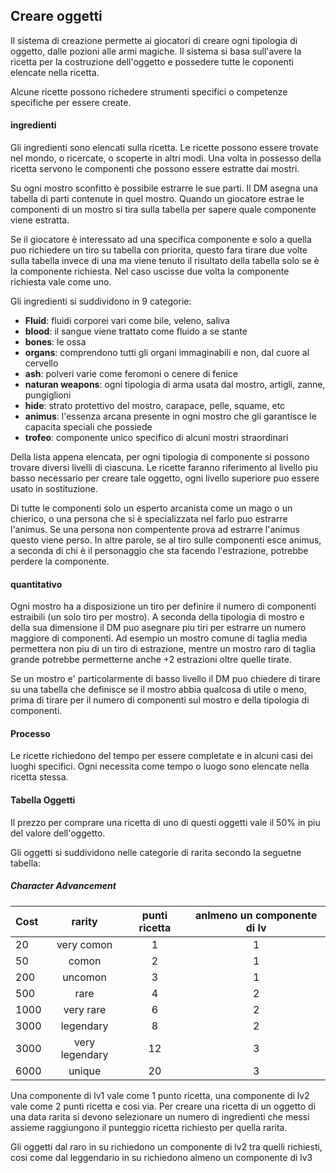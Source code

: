 ## Creare oggetti

Il sistema di creazione permette ai giocatori di creare ogni tipologia di oggetto, dalle pozioni alle armi magiche.
Il sistema si basa sull'avere la ricetta per la costruzione dell'oggetto e possedere tutte le coponenti elencate
nella ricetta.

Alcune ricette possono richedere strumenti specifici o competenze specifiche per essere create.

#### ingredienti

Gli ingredienti sono elencati sulla ricetta. Le ricette possono essere trovate nel mondo, o ricercate, o scoperte in altri modi.
Una volta in possesso della ricetta servono le componenti che possono essere estratte dai mostri.

Su ogni mostro sconfitto è possibile estrarre le sue parti. Il DM asegna una tabella di parti contenute in quel mostro.
Quando un giocatore estrae le componenti di un mostro si tira sulla tabella per sapere quale componente viene estratta.

Se il giocatore è interessato ad una specifica componente e solo a quella puo richiedere un tiro su tabella con priorita,
questo fara tirare due volte sulla tabella invece di una ma viene tenuto il risultato della tabella solo se è la componente richiesta.
Nel caso uscisse due volta la componente richiesta vale come uno.

Gli ingredienti si suddividono in 9 categorie:

- **Fluid**: fluidi corporei vari come bile, veleno, saliva
- **blood**: il sangue viene trattato come fluido a se stante
- **bones**: le ossa
- **organs**: comprendono tutti gli organi immaginabili e non, dal cuore al cervello
- **ash**: polveri varie come feromoni o cenere di fenice
- **naturan weapons**: ogni tipologia di arma usata dal mostro, artigli, zanne, pungiglioni
- **hide**: strato protettivo del mostro, carapace, pelle, squame, etc
- **animus**: l'essenza arcana presente in ogni mostro che gli garantisce le capacita speciali che possiede
- **trofeo**: componente unico specifico di alcuni mostri straordinari

Della lista appena elencata, per ogni tipologia di componente si possono trovare diversi livelli di ciascuna.
Le ricette faranno riferimento al livello piu basso necessario per creare tale oggetto, ogni livello superiore puo essere
usato in sostituzione.

Di tutte le componenti solo un esperto arcanista come un mago o un chierico, o una persona che si è specializzata nel farlo
puo estrarre l'animus. Se una persona non compentente prova ad estrarre l'animus questo viene perso.
In altre parole, se al tiro sulle componenti esce animus, a seconda di chi è il personaggio che sta facendo
l'estrazione, potrebbe perdere la componente.

#### quantitativo

Ogni mostro ha a disposizione un tiro per definire il numero di componenti estraibili (un solo tiro per mostro).
A seconda della tipologia di mostro e della sua dimensione il DM puo asegnare piu tiri per estrarre un numero maggiore di componenti.
Ad esempio un mostro comune di taglia media permettera non piu di un tiro di estrazione, mentre un mostro raro di taglia 
grande potrebbe permetterne anche +2 estrazioni oltre quelle tirate.

Se un mostro e' particolarmente di basso livello il DM puo chiedere di tirare su una tabella che definisce se il mostro abbia qualcosa di utile o meno,
prima di tirare per il numero di componenti sul mostro e della tipologia di componenti.

#### Processo
Le ricette richiedono del tempo per essere completate e in alcuni casi dei luoghi specifici.
Ogni necessita come tempo o luogo sono elencate nella ricetta stessa.

#### Tabella Oggetti
Il prezzo per comprare una ricetta di uno di questi oggetti vale il 50% in piu del valore dell'oggetto.

Gli oggetti si suddividono nelle categorie di rarita secondo la seguetne tabella:

##### Character Advancement

| Cost |     rarity     | punti ricetta | anlmeno un componente di lv |
|:-----|:--------------:|:-------------:|:---------------------------:|
| 20   |   very comon   |       1       |              1              |
| 50   |     comon      |       2       |              1              |
| 200  |    uncomon     |       3       |              1              |
| 500  |      rare      |       4       |              2              |
| 1000 |   very rare    |       6       |              2              |
| 3000 |   legendary    |       8       |              2              |
| 3000 | very legendary |      12       |              3              |
| 6000 |     unique     |      20       |              3              |

Una componente di lv1 vale come 1 punto ricetta, una componente di lv2 vale come 2 punti ricetta e cosi via.
Per creare una ricetta di un oggetto di una data rarita si devono selezionare un numero di ingredienti 
che messi assieme raggiungono il punteggio ricetta richiesto per quella rarita.

Gli oggetti dal raro in su richiedono un componente di lv2 tra quelli richiesti, cosi come dal leggendario in
su richiedono almeno un componente di lv3